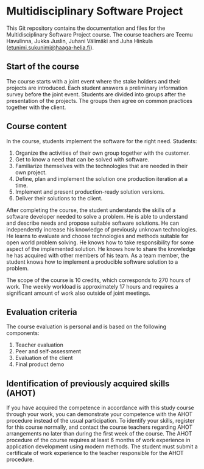 # Multidisciplinary Software Project

This Git repository contains the documentation and files for the Multidisciplinary Software Project course. The course teachers are Teemu Havulinna, Jukka Juslin, Juhani Välimäki and Juha Hinkula (etunimi.sukunimi@haaga-helia.fi).

## Start of the course

The course starts with a joint event where the stake holders and their projects are introduced. Each student answers a preliminary information survey before the joint event. Students are divided into groups after the presentation of the projects. The groups then agree on common practices together with the client.

## Course content

In the course, students implement the software for the right need. Students:

1. Organize the activities of their own group together with the customer.
2. Get to know a need that can be solved with software.
3. Familiarize themselves with the technologies that are needed in their own project.
4. Define, plan and implement the solution one production iteration at a time.
5. Implement and present production-ready solution versions.
6. Deliver their solutions to the client.

After completing the course, the student understands the skills of a software developer needed to solve a problem. He is able to understand and describe needs and propose suitable software solutions. He can independently increase his knowledge of previously unknown technologies. He learns to evaluate and choose technologies and methods suitable for open world problem solving. He knows how to take responsibility for some aspect of the implemented solution. He knows how to share the knowledge he has acquired with other members of his team. As a team member, the student knows how to implement a producible software solution to a problem.

The scope of the course is 10 credits, which corresponds to 270 hours of work. The weekly workload is approximately 17 hours and requires a significant amount of work also outside of joint meetings.


## Evaluation criteria

The course evaluation is personal and is based on the following components:
1. Teacher evaluation
2. Peer and self-assessment
3. Evaluation of the client
4. Final product demo

## Identification of previously acquired skills (AHOT)

If you have acquired the competence in accordance with this study course through your work, you can demonstrate your competence with the AHOT procedure instead of the usual participation. To identify your skills, register for this course normally, and contact the course teachers regarding AHOT arrangements no later than during the first week of the course. The AHOT procedure of the course requires at least 6 months of work experience in application development using modern methods. The student must submit a certificate of work experience to the teacher responsible for the AHOT procedure.
